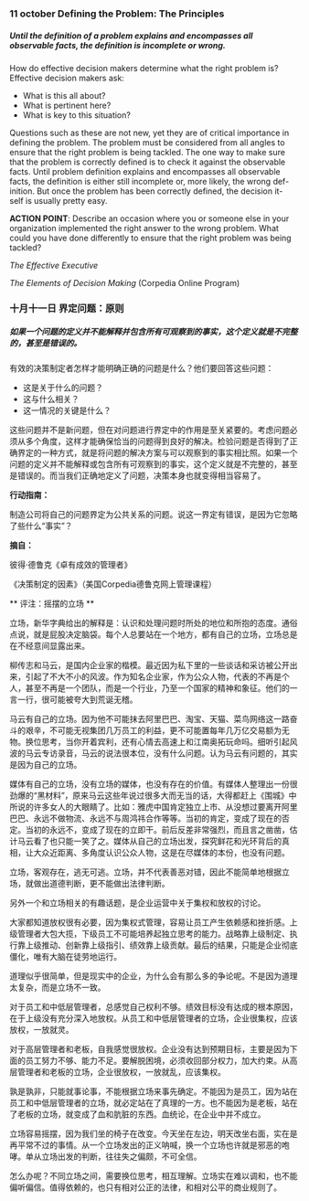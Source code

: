 
### 11 october Defining the Problem: The Principles

##### Until the definition of a problem explains and encompasses all observable facts, the definition is incomplete or wrong.

How do effective decision makers determine what the right problem is? Effective decision makers ask:

-  What is this all about?
- What is pertinent here?
- What is key to this situation?

Questions such as these are not new, yet they are of critical importance in defining the problem. The problem must be considered from all angles to ensure that the right problem is being tackled. The one way to make sure that the problem is correctly defined is to check it against the observable facts. Until problem definition explains and encompasses all observable facts, the definition is either still incomplete or, more likely, the wrong def- inition. But once the problem has been correctly defined, the decision it- self is usually pretty easy.

**ACTION POINT**: Describe an occasion where you or someone else in your organization implemented the right answer to the wrong problem. What could you have done differently to ensure that the right problem was being tackled?

*The Effective Executive*
 
*The Elements of Decision Making* (Corpedia Online Program)

### 十月十一日 界定问题：原则

##### 如果一个问题的定义并不能解释并包含所有可观察到的事实，这个定义就是不完整的，甚至是错误的。

有效的决策制定者怎样才能明确正确的问题是什么？他们要回答这些问题：

- 这是关于什么的问题？
- 这与什么相关？
- 这一情况的关键是什么？

这些问题并不是新问题，但在对问题进行界定中的作用是至关紧要的。考虑问题必须从多个角度，这样才能确保恰当的问题得到良好的解决。检验问题是否得到了正确界定的一种方式，就是将问题的解决方案与可以观察到的事实相比照。如果一个问题的定义并不能解释或包含所有可观察到的事实，这个定义就是不完整的，甚至是错误的。而当我们正确地定义了问题，决策本身也就变得相当容易了。

**行动指南：**

制造公司将自己的问题界定为公共关系的问题。说这一界定有错误，是因为它忽略了些什么“事实”？

**摘自：**

彼得·德鲁克《卓有成效的管理者》

《决策制定的因素》（美国Corpedia德鲁克网上管理课程）

** 评注：摇摆的立场 **

立场，新华字典给出的解释是：认识和处理问题时所处的地位和所抱的态度。通俗点说，就是屁股决定脑袋。每个人总要站在一个地方，都有自己的立场，立场总是在不经意间显露出来。

柳传志和马云，是国内企业家的楷模。最近因为私下里的一些谈话和采访被公开出来，引起了不大不小的风波。作为知名企业家，作为公众人物，代表的不再是个人，甚至不再是一个团队，而是一个行业，乃至一个国家的精神和象征。他们的一言一行，很可能被夸大到荒诞无稽。

马云有自己的立场。因为他不可能抹去阿里巴巴、淘宝、天猫、菜鸟网络这一路奋斗的艰辛，不可能无视集团几万员工的利益，更不可能置每年几万亿交易额为无物。换位思考，当你开着宾利，还有心情去高速上和江南奥拓玩命吗。细听引起风波的马云专访录音，马云的说法很本位，没有什么问题。认为马云有问题的，其实是因为自己的立场。

媒体有自己的立场，没有立场的媒体，也没有存在的价值。有媒体人整理出一份很劲爆的“黑材料”，原来马云这些年说过很多大而无当的话，大得都赶上《围城》中所说的许多女人的大眼睛了。比如：雅虎中国肯定独立上市、从没想过要离开阿里巴巴、永远不做物流、永远不与周鸿祎合作等等。当初的肯定，变成了现在的否定。当初的永远不，变成了现在的立即干。前后反差非常强烈，而且言之凿凿，估计马云看了也只能一笑了之。媒体从自己的立场出发，探究鲜花和光环背后的真相，让大众近距离、多角度认识公众人物，这是在尽媒体的本份，也没有问题。

立场，客观存在，逃无可逃。立场，并不代表善恶对错，因此不能简单地根据立场，就做出道德判断，更不能做出法律判断。

另外一个和立场相关的有趣话题，是企业运营中关于集权和放权的讨论。

大家都知道放权很有必要，因为集权式管理，容易让员工产生依赖感和挫折感。上级管理者大包大揽，下级员工不可能培养起独立思考的能力。战略靠上级制定、执行靠上级推动、创新靠上级指引、绩效靠上级贡献。最后的结果，只能是企业彻底僵化，唯有大脑在徒劳地运行。

道理似乎很简单，但是现实中的企业，为什么会有那么多的争论呢。不是因为道理太复杂，而是立场不一致。

对于员工和中低层管理者，总感觉自己权利不够。绩效目标没有达成的根本原因，在于上级没有充分深入地放权。从员工和中低层管理者的立场，企业很集权，应该放权，一放就灵。

对于高层管理者和老板，自我感觉很放权。企业没有达到预期目标，主要是因为下面的员工努力不够、能力不足。要解脱困境，必须收回部分权力，加大约束。从高层管理者和老板的立场，企业很放权，一放就乱，应该集权。

孰是孰非，只能就事论事，不能根据立场来事先确定。不能因为是员工，因为站在员工和中低层管理者的立场，就必定站在了真理的一方。也不能因为是老板，站在了老板的立场，就变成了血和肮脏的东西。血统论，在企业中并不成立。

立场容易摇摆，因为我们坐的椅子在改变。今天坐在左边，明天改坐右面，实在是再平常不过的事情。从一个立场发出的正义呐喊，换一个立场也许就是邪恶的咆哮。单从立场出发的判断，往往失之偏颇，不可全信。

怎么办呢？不同立场之间，需要换位思考，相互理解。立场实在难以调和，也不能偏听偏信。值得依赖的，也只有相对公正的法律，和相对公平的商业规则了。
